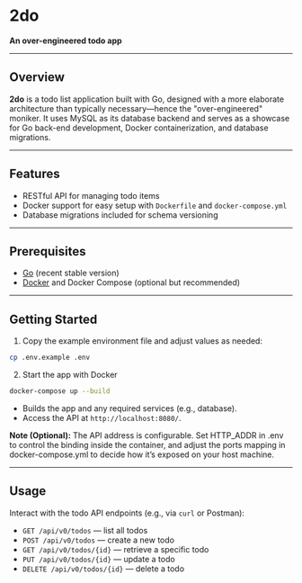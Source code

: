 # 2do

**An over-engineered todo app**

---

## Overview

**2do** is a todo list application built with Go, designed with a more elaborate architecture than typically necessary—hence the "over-engineered" moniker. It uses MySQL as its database backend and serves as a showcase for Go back-end development, Docker containerization, and database migrations.

---

## Features

- RESTful API for managing todo items
- Docker support for easy setup with `Dockerfile` and `docker-compose.yml`
- Database migrations included for schema versioning

---

## Prerequisites

- [Go](https://golang.org/) (recent stable version)
- [Docker](https://www.docker.com/) and Docker Compose (optional but recommended)

---

## Getting Started
1. Copy the example environment file and adjust values as needed:
```bash
cp .env.example .env
```

2. Start the app with Docker
```bash
docker-compose up --build
```

* Builds the app and any required services (e.g., database).
* Access the API at `http://localhost:8080/`.

**Note (Optional):** The API address is configurable. Set HTTP_ADDR in .env to control the binding inside the container, and adjust the ports mapping in docker-compose.yml to decide how it’s exposed on your host machine.

---

## Usage

Interact with the todo API endpoints (e.g., via `curl` or Postman):

* `GET /api/v0/todos` — list all todos
* `POST /api/v0/todos` — create a new todo
* `GET /api/v0/todos/{id}` — retrieve a specific todo
* `PUT /api/v0/todos/{id}` — update a todo
* `DELETE /api/v0/todos/{id}` — delete a todo
